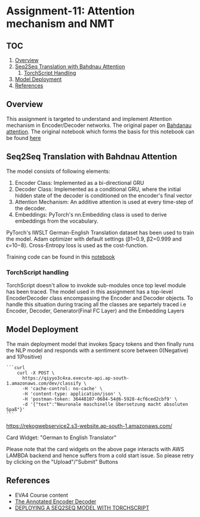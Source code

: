 # Assignment-11: Attention mechanism and NMT

## TOC

1. [Overview](#overview)
2. [Seq2Seq Translation with Bahdnau Attention](#seq2seq-translation-with-bahndau-attention)
    1. [TorchScript Handling](#torchscript-handling)
1. [Model Deployment](#model-deployment)
1. [References](#references)

## Overview

This assignment is targeted to understand and implement Attention mechanism in Encoder/Decoder networks.
The original paper on [Bahdanau attention](https://arxiv.org/pdf/1409.0473.pdf).
The original notebook which forms the basis for this notebook can be found [here](https://bastings.github.io/annotated_encoder_decoder/)

## Seq2Seq Translation with Bahdnau Attention

The model consists of following elements:

1. Encoder Class: Implemented as a bi-directional GRU
1. Decoder Class: Implemented as a conditional GRU, where the initial hidden state of the decoder is conditioned on the encoder's final vector
1. Attention Mechanism: An additive attention is used at every time-step of the decoder.  
1. Embeddings: PyTorch's nn.Embedding class is used to derive embeddings from the vocabulary.

PyTorch's IWSLT German-English Translation dataset has been used to train the model.
Adam optimizer with default settings (β1=0.9, β2=0.999 and ϵ=10−8). Cross-Entropy loss is used as the cost-function.

Training code can be found in this [notebook](https://github.com/rajy4683/EVA4P2/blob/master/S11-Attention/EVA4P2S11_Attention.ipynb)

### TorchScript handling

TorchScript doesn't allow to invokde sub-modules once top level module has been traced. 
The model used in this assignment has a top-level EncoderDecoder class encompassing the Encoder and Decoder objects.
To handle this situation during tracing all the classes are separtely traced i.e Encoder, Decoder, Generator(Final FC Layer) and the Embedding Layers

## Model Deployment

The main deployment model that invokes Spacy tokens and then finally runs the NLP model and responds with a sentiment score between 0(Negative) and 1(Positive)  

    ```curl
        curl -X POST \
          https://qiyyo3c4xa.execute-api.ap-south-1.amazonaws.com/dev/classify \
          -H 'cache-control: no-cache' \
          -H 'content-type: application/json' \
          -H 'postman-token: 36448107-0684-54d6-5928-4cf6ced2cbf9' \
          -d '{"text":"Neuronale maschinelle Übersetzung macht absoluten Spaß"}'
    ```

https://rekogwebservice2.s3-website.ap-south-1.amazonaws.com/ 

Card Widget: "German to English Translator"

Please note that the card widgets on the above page interacts with AWS LAMBDA backend and hence suffers from a cold start issue.
So please retry by clicking on the "Upload"/"Submit" Buttons

## References

- EVA4 Course content
- [The Annotated Encoder Decoder](https://bastings.github.io/annotated_encoder_decoder/)
- [DEPLOYING A SEQ2SEQ MODEL WITH TORCHSCRIPT](https://pytorch.org/tutorials/beginner/deploy_seq2seq_hybrid_frontend_tutorial.html)